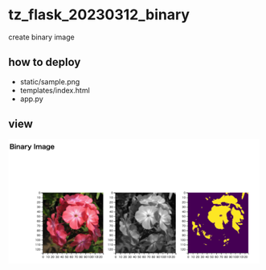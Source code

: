 # tz_flask_20230312_binary
create binary image

## how to deploy
- static/sample.png
- templates/index.html
- app.py

## view
<img src='binary.png' width='500'>

